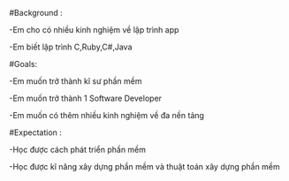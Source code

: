 #Background :

 -Em cho có nhiều kinh nghiệm về lập trình app

 -Em biết lập trình C,Ruby,C#,Java

#Goals:

  -Em muốn trở thành kĩ sư phần mềm

  -Em muốn trở thành 1 Software Developer

  -Em muốn có thêm nhiều kinh nghiệm về đa nền tảng

#Expectation :

 -Học được cách phát triển phần mềm

 -Học được kĩ năng xây dựng phần mềm và thuật toán xây dựng phần mềm
